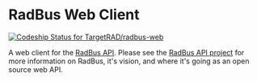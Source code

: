 # RadBus Web Client

[ ![Codeship Status for TargetRAD/radbus-web](https://www.codeship.io/projects/93b0eff0-cd8e-0131-d778-7ee13a96ffe7/status?branch=master)](https://www.codeship.io/projects/22807)

A web client for the [RadBus API](https://api.radbus.io).  Please see the [RadBus API project](https://github.com/TargetRAD/radbus-api) for more information on RadBus, it's vision, and where it's going as an open source web API.
